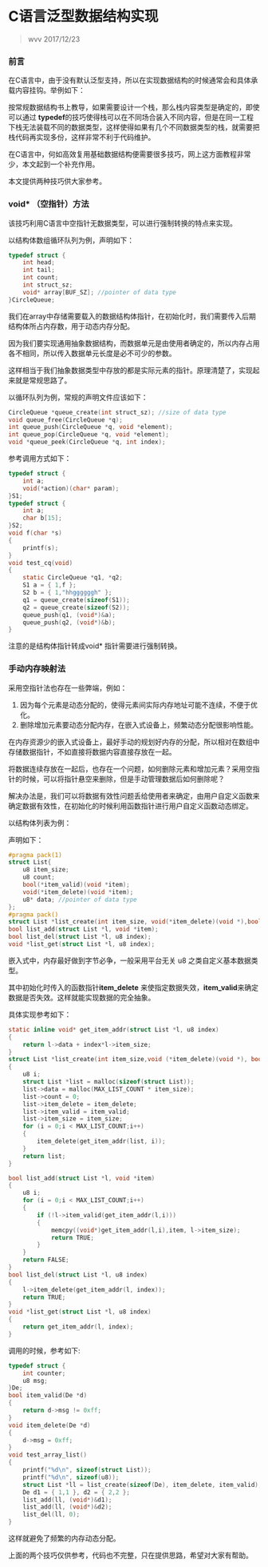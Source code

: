 # C语言泛型数据结构实现

> wvv 2017/12/23

### 前言

在C语言中，由于没有默认泛型支持，所以在实现数据结构的时候通常会和具体承载内容挂钩。举例如下：

按常规数据结构书上教导，如果需要设计一个栈，那么栈内容类型是确定的，即使可以通过 **typedef**的技巧使得栈可以在不同场合装入不同内容，但是在同一工程下栈无法装载不同的数据类型，这样使得如果有几个不同数据类型的栈，就需要把栈代码再实现多份，这样非常不利于代码维护。

在C语言中，何如高效复用基础数据结构便需要很多技巧，网上这方面教程非常少，本文起到一个补充作用。

本文提供两种技巧供大家参考。

### void* （空指针）方法

该技巧利用C语言中空指针无数据类型，可以进行强制转换的特点来实现。

以结构体数组循环队列为例，声明如下：

```c
typedef struct {
	int head;
	int tail;
	int count;
	int struct_sz;
	void* array[BUF_SZ]; //pointer of data type
}CircleQueue;
```

我们在array中存储需要载入的数据结构体指针，在初始化时，我们需要传入后期结构体所占内存数，用于动态内存分配。

因为我们要实现通用抽象数据结构，而数据单元是由使用者确定的，所以内存占用各不相同，所以传入数据单元长度是必不可少的参数。

这样相当于我们抽象数据类型中存放的都是实际元素的指针。原理清楚了，实现起来就是常规思路了。

以循环队列为例，常规的声明文件应该如下：

```c
CircleQueue *queue_create(int struct_sz); //size of data type
void queue_free(CircleQueue *q);
int queue_push(CircleQueue *q, void *element);
int queue_pop(CircleQueue *q, void *element);
void *queue_peek(CircleQueue *q, int index);
```

参考调用方式如下：

```c
typedef struct {
	int a;
	void(*action)(char* param);
}S1;
typedef struct {
	int a;
	char b[15];
}S2;
void f(char *s)
{
	printf(s);
}
void test_cq(void)
{
	static CircleQueue *q1, *q2;
	S1 a = { 1,f };
	S2 b = { 1,"hhggggggh" };
	q1 = queue_create(sizeof(S1));
	q2 = queue_create(sizeof(S2));
	queue_push(q1, (void*)&a);
	queue_push(q2, (void*)&b);
}
```

注意的是结构体指针转成void* 指针需要进行强制转换。

### 手动内存映射法

采用空指针法也存在一些弊端，例如：

1. 因为每个元素是动态分配的，使得元素间实际内存地址可能不连续，不便于优化。
2. 删除增加元素要动态分配内存，在嵌入式设备上，频繁动态分配很影响性能。

在内存资源少的嵌入式设备上，最好手动的规划好内存的分配，所以相对在数组中存储数据指针，不如直接将数据内容直接存放在一起。

将数据连续存放在一起后，也存在一个问题，如何删除元素和增加元素？采用空指针的时候，可以将指针悬空来删除，但是手动管理数据后如何删除呢？

解决办法是，我们可以将数据有效性问题丢给使用者来确定，由用户自定义函数来确定数据有效性，在初始化的时候利用函数指针进行用户自定义函数动态绑定。

以结构体列表为例：

声明如下：

```c
#pragma pack(1)
struct List{
	u8 item_size;
	u8 count;
	bool(*item_valid)(void *item);
	void(*item_delete)(void *item);
	u8* data; //pointer of data type
};
#pragma pack() 
struct List *list_create(int item_size, void(*item_delete)(void *),bool (*item_valid)(void*));
bool list_add(struct List *l, void *item);
bool list_del(struct List *l, u8 index);
void *list_get(struct List *l, u8 index);
```

嵌入式中，内存最好做到字节必争，一般采用平台无关 u8 之类自定义基本数据类型。

其中初始化时传入的函数指针**item_delete** 来使指定数据失效，**item_valid**来确定数据是否失效。这样就能实现数据的完全抽象。

具体实现参考如下：

``` c
static inline void* get_item_addr(struct List *l, u8 index)
{
	return l->data + index*l->item_size;
}
struct List *list_create(int item_size,void (*item_delete)(void *), bool(*item_valid)(void *))
{
	u8 i;
	struct List *list = malloc(sizeof(struct List));
	list->data = malloc(MAX_LIST_COUNT * item_size);
	list->count = 0;
	list->item_delete = item_delete;
	list->item_valid = item_valid;
	list->item_size = item_size;
	for (i = 0;i < MAX_LIST_COUNT;i++)
	{
		item_delete(get_item_addr(list, i));
	}
	return list;
}

bool list_add(struct List *l, void *item)
{
	u8 i;
	for (i = 0;i < MAX_LIST_COUNT;i++)
	{
		if (!l->item_valid(get_item_addr(l,i)))
		{
			memcpy((void*)get_item_addr(l,i),item, l->item_size);
			return TRUE;
		}
	}
	return FALSE;
}
bool list_del(struct List *l, u8 index)
{
	l->item_delete(get_item_addr(l, index));
	return TRUE;
}
void *list_get(struct List *l, u8 index)
{
	return get_item_addr(l, index);
}

```

调用的时候，参考如下:

```c
typedef struct {
	int counter;
	u8 msg;
}De;
bool item_valid(De *d)
{
	return d->msg != 0xff;
}
void item_delete(De *d)
{
	d->msg = 0xff;
}
void test_array_list()
{
	printf("%d\n", sizeof(struct List));
	printf("%d\n", sizeof(u8));
	struct List *ll = list_create(sizeof(De), item_delete, item_valid);
	De d1 = { 1,1 }, d2 = { 2,2 };
	list_add(ll, (void*)&d1);
	list_add(ll, (void*)&d2);
	list_del(ll, 0);
}
```

这样就避免了频繁的内存动态分配。

上面的两个技巧仅供参考，代码也不完整，只在提供思路，希望对大家有帮助。
